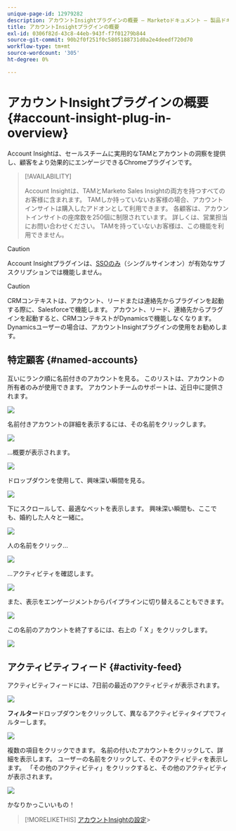 ```yaml
---
unique-page-id: 12979282
description: アカウントInsightプラグインの概要 — Marketoドキュメント — 製品ドキュメント
title: アカウントInsightプラグインの概要
exl-id: 0306f82d-43c8-44eb-943f-f7f01279b844
source-git-commit: 90b2f0f251f0c5805188731d0a2e4deedf720d70
workflow-type: tm+mt
source-wordcount: '305'
ht-degree: 0%

---
```


# アカウントInsightプラグインの概要 {#account-insight-plug-in-overview}

Account Insightは、セールスチームに実用的なTAMとアカウントの洞察を提供し、顧客をより効果的にエンゲージできるChromeプラグインです。

>[!AVAILABILITY]
>
>Account Insightは、TAMとMarketo Sales Insightの両方を持つすべてのお客様に含まれます。 TAMしか持っていないお客様の場合、アカウントインサイトは購入したアドオンとして利用できます。 各顧客は、アカウントインサイトの座席数を250個に制限されています。 詳しくは、営業担当にお問い合わせください。 TAMを持っていないお客様は、この機能を利用できません。

>[!CAUTION]
>
>Account Insightプラグインは、[SSOのみ](/help/marketo/product-docs/administration/additional-integrations/restrict-user-login-to-sso-only.md)（シングルサインオン）が有効なサブスクリプションでは機能しません。

>[!CAUTION]
>
>CRMコンテキストは、アカウント、リードまたは連絡先からプラグインを起動する際に、Salesforceで機能します。 アカウント、リード、連絡先からプラグインを起動すると、CRMコンテキストがDynamicsで機能しなくなります。 Dynamicsユーザーの場合は、アカウントInsightプラグインの使用をお勧めします。

## 特定顧客 {#named-accounts}

互いにランク順に名前付きのアカウントを見る。 このリストは、アカウントの所有者のみが使用できます。 アカウントチームのサポートは、近日中に提供されます。

![](assets/na1.png)

名前付きアカウントの詳細を表示するには、その名前をクリックします。

![](assets/na3.png)

...概要が表示されます。

![](assets/na4.png)

ドロップダウンを使用して、興味深い瞬間を見る。

![](assets/na5.png)

下にスクロールして、最適なベットを表示します。 興味深い瞬間も、ここでも、婚約した人々と一緒に。

![](assets/na6.png)

人の名前をクリック…

![](assets/na7.png)

...アクティビティを確認します。

![](assets/na8.png)

また、表示をエンゲージメントからパイプラインに切り替えることもできます。

![](assets/na9.png)

この名前のアカウントを終了するには、右上の「 X 」をクリックします。

![](assets/na10.png)

## アクティビティフィード {#activity-feed}

アクティビティフィードには、7日前の最近のアクティビティが表示されます。

![](assets/af1.png)

**フィルター**&#x200B;ドロップダウンをクリックして、異なるアクティビティタイプでフィルターします。

![](assets/af2.png)

複数の項目をクリックできます。 名前の付いたアカウントをクリックして、詳細を表示します。 ユーザーの名前をクリックして、そのアクティビティを表示します。 「その他のアクティビティ」をクリックすると、その他のアクティビティが表示されます。

![](assets/af3.png)

かなりかっこいいもの！

>[!MORELIKETHIS]
[アカウントInsightの設定](/help/marketo/product-docs/target-account-management/setup-tam/set-up-account-insight.md)>
>
